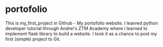 # portofolio
This is my_first_project in Github - My portofolio website. I leanred python developer tutorial through Andrei's ZTM Academy where i learned to implement flask library to build a website. I took it as a chance to post my first (simple) project to Git. 
